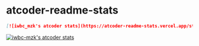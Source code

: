 # atcoder-readme-stats
```md
[![iwbc_mzk's atcoder stats](https://atcoder-readme-stats.vercel.app/stats/iwbc_mzk?width=450)](https://github.com/iwbc-mzk/atcoder-readme-stats)
```  
[![iwbc-mzk's atcoder stats](https://atcoder-readme-stats.vercel.app/stats/iwbc_mzk?width=450)](https://github.com/iwbc-mzk/atcoder-readme-stats)
